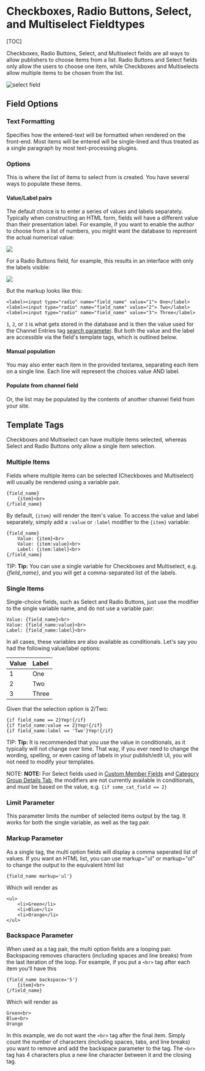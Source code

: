 <!--
    This source file is part of the open source project
    ExpressionEngine User Guide (https://github.com/ExpressionEngine/ExpressionEngine-User-Guide)

    @link      https://expressionengine.com/
    @copyright Copyright (c) 2003-2020, Packet Tide, LLC (https://packettide.com)
    @license   https://expressionengine.com/license Licensed under Apache License, Version 2.0
-->

# Checkboxes, Radio Buttons, Select, and Multiselect Fieldtypes

[TOC]

Checkboxes, Radio Buttons, Select, and Multiselect fields are all ways to allow publishers to choose items from a list. Radio Buttons and Select fields only allow the users to choose one item, while Checkboxes and Multiselects allow multiple items to be chosen from the list.

![select field](_images/field_select.png)

## Field Options

### Text Formatting

Specifies how the entered-text will be formatted when rendered on the front-end. Most items will be entered will be single-lined and thus treated as a single paragraph by most text-processing plugins.

### Options

This is where the list of items to select from is created. You have several ways to populate these items.

#### Value/Label pairs

The default choice is to enter a series of values and labels separately. Typically when constructing an HTML form, fields will have a different value than their presentation label. For example, if you want to enable the author to choose from a list of numbers, you might want the database to represent the actual numerical value:

![](_images/valuelabel1.png)

For a Radio Buttons field, for example, this results in an interface with only the labels visible:

![](_images/valuelabel2.png)

But the markup looks like this:

    <label><input type="radio" name="field_name" value="1"> One</label>
    <label><input type="radio" name="field_name" value="2"> Two</label>
    <label><input type="radio" name="field_name" value="3"> Three</label>

`1`, `2`, or `3` is what gets stored in the database and is then the value used for the Channel Entries tag [search parameter](channels/entries.md#searchfield_name). But both the value and the label are accessible via the field's template tags, which is outlined below.

#### Manual population

You may also enter each item in the provided textarea, separating each item on a single line. Each line will represent the choices value AND label.

#### Populate from channel field

Or, the list may be populated by the contents of another channel field from your site.

## Template Tags

Checkboxes and Multiselect can have multiple items selected, whereas Select and Radio Buttons only allow a single item selection.

### Multiple Items

Fields where multiple items can be selected (Checkboxes and Multiselect) will usually be rendered using a variable pair.

    {field_name}
        {item}<br>
    {/field_name}

By default, `{item}` will render the item's value. To access the value and label separately, simply add a `:value` or `:label` modifier to the `{item}` variable:

    {field_name}
        Value: {item}<br>
        Value: {item:value}<br>
        Label: {item:label}<br>
    {/field_name}

TIP: **Tip:** You can use a single variable for Checkboxes and Multiselect, e.g. _{field_name}_, and you will get a comma-separated list of the labels.

### Single Items

Single-choice fields, such as Select and Radio Buttons, just use the modifier to the single variable name, and do not use a variable pair:

    Value: {field_name}<br>
    Value: {field_name:value}<br>
    Label: {field_name:label}<br>

In all cases, these variables are also available as conditionals. Let's say you had the following value/label options:

| Value | Label |
| :---- | :---- |
| 1     | One   |
| 2     | Two   |
| 3     | Three |

Given that the selection option is 2/Two:

    {if field_name == 2}Yep!{/if}
    {if field_name:value == 2}Yep!{/if}
    {if field_name:label == 'Two'}Yep!{/if}

TIP: **Tip:** It is recommended that you use the value in conditionals, as it typically will not change over time. That way, if you ever need to change the wording, spelling, or even casing of labels in your publish/edit UI, you will not need to modify your templates.

NOTE: **NOTE:** For Select fields used in [Custom Member Fields](control-panel/member-manager.md#custom-member-fields) and [Category Group Details Tab](control-panel/categories.md#details-tab), the modifiers are not currently available in conditionals, and _must_ be based on the value, e.g. `{if some_cat_field == 2}`

### Limit Parameter

This parameter limits the number of selected items output by the tag. It works for both the single variable, as well as the tag pair.

### Markup Parameter

As a single tag, the multi option fields will display a comma seperated list of values. If you want an HTML list, you can use markup="ul" or markup="ol" to change the output to the equivalent html list

    {field_name markup='ul'}

Which will render as

    <ul>
        <li>Green</li>
        <li>Blue</li>
        <li>Orange</li>
    </ul>

### Backspace Parameter

When used as a tag pair, the multi option fields are a looping pair. Backspacing removes characters (including spaces and line breaks) from the last iteration of the loop. For example, if you put a `<br>` tag after each item you'll have this

    {field_name backspace='5'}
        {item}<br>
    {/field_name}

Which will render as

    Green<br>
    Blue<br>
    Orange

In this example, we do not want the `<br>` tag after the final item. Simply count the number of characters (including spaces, tabs, and line breaks) you want to remove and add the backspace parameter to the tag. The `<br>` tag has 4 characters plus a new line character between it and the closing tag.
